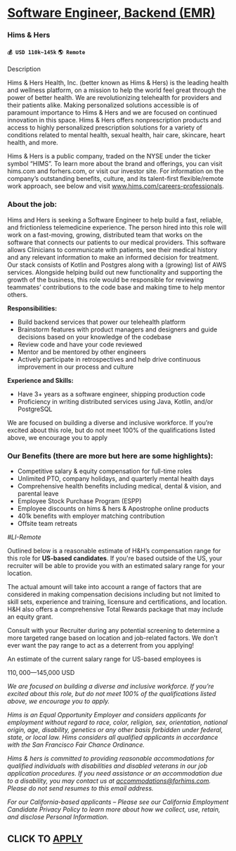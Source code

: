 # [Software Engineer, Backend (EMR)](https://www.remotewlb.com/apply/software-engineer-backend-emr-34131)  
### Hims & Hers  
#### `💰 USD 110k~145k` `🌎 Remote`  

Description

Hims & Hers Health, Inc. (better known as Hims & Hers) is the leading health and wellness platform, on a mission to help the world feel great through the power of better health. We are revolutionizing telehealth for providers and their patients alike. Making personalized solutions accessible is of paramount importance to Hims & Hers and we are focused on continued innovation in this space. Hims & Hers offers nonprescription products and access to highly personalized prescription solutions for a variety of conditions related to mental health, sexual health, hair care, skincare, heart health, and more.

Hims & Hers is a public company, traded on the NYSE under the ticker symbol “HIMS”. To learn more about the brand and offerings, you can visit hims.com and forhers.com, or visit our investor site. For information on the company’s outstanding benefits, culture, and its talent-first flexible/remote work approach, see below and visit www.hims.com/careers-professionals.

###

### **About the job:**

Hims and Hers is seeking a Software Engineer to help build a fast, reliable, and frictionless telemedicine experience. The person hired into this role will work on a fast-moving, growing, distributed team that works on the software that connects our patients to our medical providers. This software allows Clinicians to communicate with patients, see their medical history and any relevant information to make an informed decision for treatment. Our stack consists of Kotlin and Postgres along with a (growing) list of AWS services. Alongside helping build out new functionality and supporting the growth of the business, this role would be responsible for reviewing teammates’ contributions to the code base and making time to help mentor others.

**Responsibilities:**

  * Build backend services that power our telehealth platform
  * Brainstorm features with product managers and designers and guide decisions based on your knowledge of the codebase
  * Review code and have your code reviewed
  * Mentor and be mentored by other engineers
  * Actively participate in retrospectives and help drive continuous improvement in our process and culture

**Experience and Skills:**

  * Have 3+ years as a software engineer, shipping production code
  * Proficiency in writing distributed services using Java, Kotlin, and/or PostgreSQL

We are focused on building a diverse and inclusive workforce. If you’re excited about this role, but do not meet 100% of the qualifications listed above, we encourage you to apply

### **Our Benefits (there are more but here are some highlights):**

  * Competitive salary & equity compensation for full-time roles
  * Unlimited PTO, company holidays, and quarterly mental health days
  * Comprehensive health benefits including medical, dental & vision, and parental leave
  * Employee Stock Purchase Program (ESPP)
  * Employee discounts on hims & hers & Apostrophe online products
  * 401k benefits with employer matching contribution
  * Offsite team retreats

_#LI-Remote_

Outlined below is a reasonable estimate of H&H’s compensation range for this role for **US-based candidates**. If you're based outside of the US, your recruiter will be able to provide you with an estimated salary range for your location.  
  
The actual amount will take into account a range of factors that are considered in making compensation decisions including but not limited to skill sets, experience and training, licensure and certifications, and location. H&H also offers a comprehensive Total Rewards package that may include an equity grant.  
  
Consult with your Recruiter during any potential screening to determine a more targeted range based on location and job-related factors. We don’t ever want the pay range to act as a deterrent from you applying!

An estimate of the current salary range for US-based employees is

$110,000—$145,000 USD

 _We are focused on building a diverse and inclusive workforce. If you’re excited about this role, but do not meet 100% of the qualifications listed above, we encourage you to apply._

_Hims is an Equal Opportunity Employer and considers applicants for employment without regard to race, color, religion, sex, orientation, national origin, age, disability, genetics or any other basis forbidden under federal, state, or local law. Hims considers all qualified applicants in accordance with the San Francisco Fair Chance Ordinance._

_Hims & hers is committed to providing reasonable accommodations for qualified individuals with disabilities and disabled veterans in our job application procedures. If you need assistance or an accommodation due to a disability, you may contact us at accommodations@forhims.com. Please do not send resumes to this email address._

_For our California-based applicants – Please see our California Employment Candidate Privacy Policy to learn more about how we collect, use, retain, and disclose Personal Information._

  
## CLICK TO [APPLY](https://www.remotewlb.com/apply/software-engineer-backend-emr-34131)

